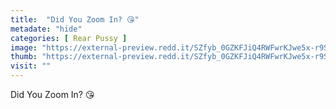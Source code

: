 ```yaml
---
title:  "Did You Zoom In? 😘"
metadate: "hide"
categories: [ Rear Pussy ]
image: "https://external-preview.redd.it/SZfyb_0GZKFJiQ4RWFwrKJwe5x-r9SbOZPeRltxxTeg.jpg?auto=webp&s=f6bcabd75e9c6bb0188c58eae45bae67c70e6c88"
thumb: "https://external-preview.redd.it/SZfyb_0GZKFJiQ4RWFwrKJwe5x-r9SbOZPeRltxxTeg.jpg?width=640&crop=smart&auto=webp&s=c0aa96a843b83c133c5e271bbd53051cf81fe705"
visit: ""
---
```

Did You Zoom In? 😘
